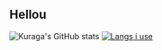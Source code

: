 ## Hellou

![Kuraga's GitHub stats](https://github-readme-stats.vercel.app/api?username=Piola-l&show_icons=true&theme=merko&rank_icon=github&line_height=25)
[![Langs i use](https://github-readme-stats.vercel.app/api/top-langs/?username=Piola-l&layout=donut&show_icons=true&theme=merko)](https://github.com/anuraghazra/github-readme-stats)
